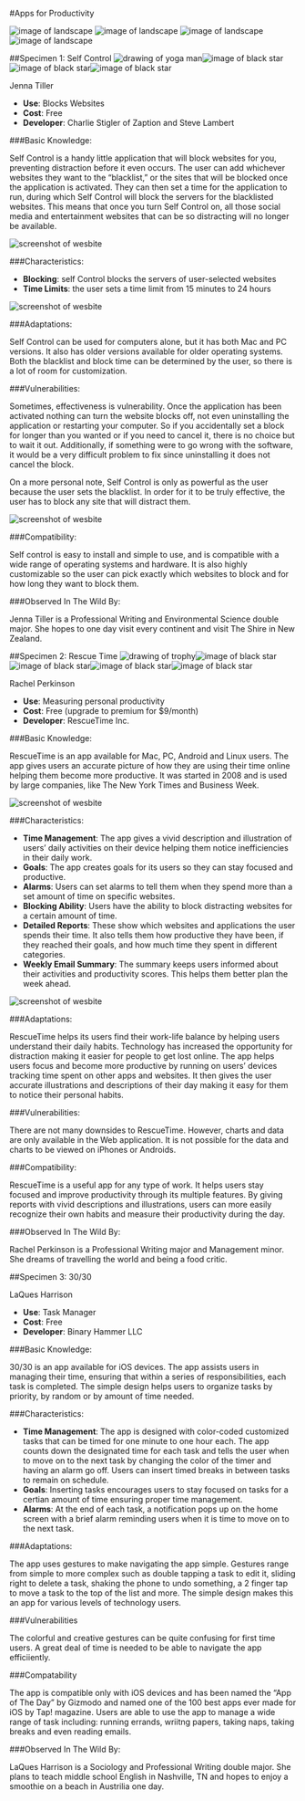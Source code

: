 #Apps for Productivity

![image of landscape](img/hybrid_apps.png) ![image of landscape](img/apps_for_web.png)
![image of landscape](img/apps_for_pc.png) ![image of landscape](img/apps_for_mac.jpg)


##Specimen 1: Self Control
![drawing of yoga man](img/distractionfree.png)![image of black star](img/fullstar.png)![image of black star](img/fullstar.png)![image of black star](img/fullstar.png)

Jenna Tiller
* **Use**: Blocks Websites
* **Cost**: Free
* **Developer**: Charlie Stigler of Zaption and Steve Lambert

###Basic Knowledge:

Self Control is a handy little application that will block websites for you, preventing distraction before it even occurs. The user can add whichever websites they want to the “blacklist,” or the sites that will be blocked once the application is activated. They can then set a time for the application to run, during which Self Control will block the servers for the blacklisted websites. This means that once you turn Self Control on, all those social media and entertainment websites that can be so distracting will no longer be available. 

![screenshot of wesbite](img/selfcontrol-1.png)

###Characteristics:

* **Blocking**: self Control blocks the servers of user-selected websites
* **Time Limits**: the user sets a time limit from 15 minutes to 24 hours

![screenshot of wesbite](img/selfcontrol-2.png)

###Adaptations:

Self Control can be used for computers alone, but it has both Mac and PC versions. It also has older versions available for older operating systems. Both the blacklist and block time can be determined by the user, so there is a lot of room for customization. 

###Vulnerabilities:

Sometimes, effectiveness is vulnerability. Once the application has been activated nothing can turn the website blocks off, not even uninstalling the application or restarting your computer. So if you accidentally set a block for longer than you wanted or if you need to cancel it, there is no choice but to wait it out. Additionally, if something were to go wrong with the software, it would be a very difficult problem to fix since uninstalling it does not cancel the block. 

On a more personal note, Self Control is only as powerful as the user because the user sets the blacklist. In order for it to be truly effective, the user has to block any site that will distract them. 

![screenshot of wesbite](img/selfcontrol-3.png)

###Compatibility: 

Self control is easy to install and simple to use, and is compatible with a wide range of operating systems and hardware. It is also highly customizable so the user can pick exactly which websites to block and for how long they want to block them.

###Observed In The Wild By:

Jenna Tiller is a Professional Writing and Environmental Science double major. She hopes to one day visit every continent and visit The Shire in New Zealand.

##Specimen 2: Rescue Time
![drawing of trophy](img/goalwriting.png)![image of black star](img/fullstar.png)![image of black star](img/fullstar.png)![image of black star](img/fullstar.png)![image of black star](img/fullstar.png)

Rachel Perkinson
* **Use**: Measuring personal productivity
* **Cost**: Free (upgrade to premium for $9/month)
* **Developer**: RescueTime Inc. 

###Basic Knowledge:

RescueTime is an app available for Mac, PC, Android and Linux users. The app gives users an accurate picture of how they are using their time online helping them become more productive. It was started in 2008 and is used by large companies, like The New York Times and Business Week.

![screenshot of wesbite](img/rescuetime-1.png)

###Characteristics:

* **Time Management**: The app gives a vivid description and illustration of users’ daily activities on their device helping them notice inefficiencies in their daily work.
* **Goals**: The app creates goals for its users so they can stay focused and productive.
* **Alarms**: Users can set alarms to tell them when they spend more than a set amount of time on specific websites.
* **Blocking Ability**: Users have the ability to block distracting websites for a certain amount of time. 
* **Detailed Reports**: These show which websites and applications the user spends their time. It also tells them how productive they have been, if they reached their goals, and how much time they spent in different categories.
* **Weekly Email Summary**: The summary keeps users informed about their activities and productivity scores. This helps them better plan the week ahead.

![screenshot of wesbite](img/rescuetime-2.png)

###Adaptations:

RescueTime helps its users find their work-life balance by helping users understand their daily habits. Technology has increased the opportunity for distraction making it easier for people to get lost online. The app helps users focus and become more productive by running on users’ devices tracking time spent on other apps and websites. It then gives the user accurate illustrations and descriptions of their day making it easy for them to notice their personal habits.

###Vulnerabilities:

There are not many downsides to RescueTime. However, charts and data are only available in the Web application. It is not possible for the data and charts to be viewed on iPhones or Androids.

###Compatibility:

RescueTime is a useful app for any type of work. It helps users stay focused and improve productivity through its multiple features. By giving reports with vivid descriptions and illustrations, users can more easily recognize their own habits and measure their productivity during the day.

###Observed In The Wild By:

Rachel Perkinson is a Professional Writing major and Management minor. She dreams of travelling the world and being a food critic. 

##Specimen 3: 30/30

LaQues Harrison 
* **Use**: Task Manager
* **Cost**: Free 
* **Developer**: Binary Hammer LLC

###Basic Knowledge:

30/30 is an app available for iOS devices. The app assists users in managing their time, ensuring that within a series of responsibilities, each task is completed. The simple design helps users to organize tasks by priority, by random or by amount of time needed.  


###Characteristics: 

* **Time Management**:  The app is designed with color-coded customized tasks that can be timed for one minute to one hour each. The app counts down the designated time for each task and tells the user when to move on to the next task by changing the color of the timer and having an alarm go off. Users can insert timed breaks in between tasks to remain on schedule.  
* **Goals**: Inserting tasks encourages users to stay focused on tasks for a certian amount of time ensuring proper time management. 
* **Alarms**: At the end of each task, a notification pops up on the home screen with a brief alarm reminding users when it is time to move on to the next task. 

###Adaptations:

The app uses gestures to make navigating the app simple. Gestures range from simple to more complex such as double tapping a task to edit it, sliding right to delete a task, shaking the phone to undo something, a 2 finger tap to move a task to the top of the list and more. The simple design makes this an app for various levels of technology users. 



###Vulnerabilities 

The colorful and creative gestures can be quite confusing for first time users. A great deal of time is needed to be able to navigate the app efficiiently. 

###Compatability

The app is compatible only with iOS devices and has been named the “App of The Day” by Gizmodo and named one of the 100 best apps ever made for iOS by Tap! magazine. Users are able to use the app to manage a wide range of task including: running errands, wriitng papers, taking naps, taking breaks and even reading emails. 

###Observed In The Wild By:

LaQues Harrison is a Sociology and Professional Writing double major. She plans to teach middle school English in Nashville, TN and hopes to enjoy a smoothie on a beach in Austrilia one day. 

